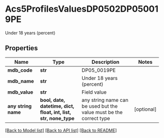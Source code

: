 # Acs5ProfilesValuesDP0502DP050019PE

Under 18 years (percent)

## Properties
Name | Type | Description | Notes
------------ | ------------- | ------------- | -------------
**mdb_code** | **str** | DP05_0019PE | 
**mdb_name** | **str** | Under 18 years (percent) | 
**mdb_value** | **str** | Field value | 
**any string name** | **bool, date, datetime, dict, float, int, list, str, none_type** | any string name can be used but the value must be the correct type | [optional]

[[Back to Model list]](../README.md#documentation-for-models) [[Back to API list]](../README.md#documentation-for-api-endpoints) [[Back to README]](../README.md)


